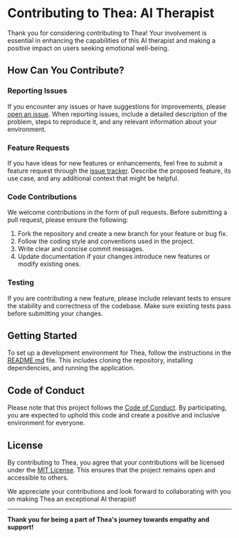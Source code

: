 # Contributing to Thea: AI Therapist

Thank you for considering contributing to Thea! Your involvement is essential in enhancing the capabilities of this AI therapist and making a positive impact on users seeking emotional well-being.

## How Can You Contribute?

### Reporting Issues

If you encounter any issues or have suggestions for improvements, please [open an issue](https://github.com/shviam-2018/Thea/issues). When reporting issues, include a detailed description of the problem, steps to reproduce it, and any relevant information about your environment.

### Feature Requests

If you have ideas for new features or enhancements, feel free to submit a feature request through the [issue tracker](https://github.com/shviam-2018/Thea/issues). Describe the proposed feature, its use case, and any additional context that might be helpful.

### Code Contributions

We welcome contributions in the form of pull requests. Before submitting a pull request, please ensure the following:

1. Fork the repository and create a new branch for your feature or bug fix.
2. Follow the coding style and conventions used in the project.
3. Write clear and concise commit messages.
4. Update documentation if your changes introduce new features or modify existing ones.

### Testing

If you are contributing a new feature, please include relevant tests to ensure the stability and correctness of the codebase. Make sure existing tests pass before submitting your changes.

## Getting Started

To set up a development environment for Thea, follow the instructions in the [README.md](README.md) file. This includes cloning the repository, installing dependencies, and running the application.

## Code of Conduct

Please note that this project follows the [Code of Conduct](CODE_OF_CONDUCT.md). By participating, you are expected to uphold this code and create a positive and inclusive environment for everyone.

## License

By contributing to Thea, you agree that your contributions will be licensed under the [MIT License](LICENSE). This ensures that the project remains open and accessible to others.

We appreciate your contributions and look forward to collaborating with you on making Thea an exceptional AI therapist!

---

**Thank you for being a part of Thea's journey towards empathy and support!**